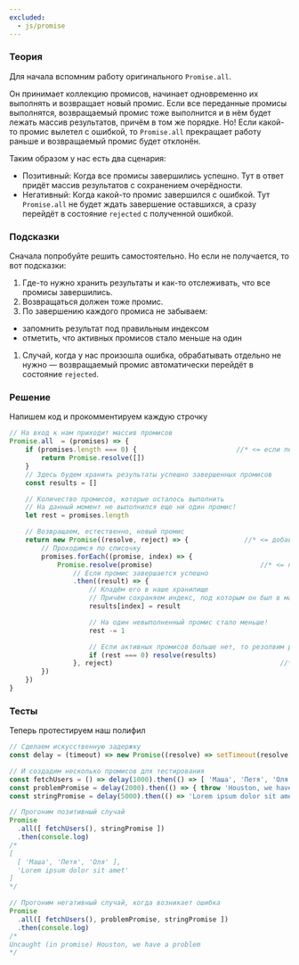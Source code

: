 ```yaml
---
excluded:
  - js/promise
---
```


### Теория

Для начала вспомним работу оригинального `Promise.all`.

Он принимает коллекцию промисов, начинает одновременно их выполнять и возвращает новый промис. Если все переданные промисы выполнятся, возвращаемый промис тоже выполнится и в нём будет лежать массив результатов, причём в том же порядке. Но! Если какой-то промис вылетел с ошибкой, то `Promise.all` прекращает работу раньше и возвращаемый промис будет отклонён.

Таким образом у нас есть два сценария:

- Позитивный: Когда все промисы завершились успешно. Тут в ответ придёт массив результатов с сохранением очерёдности.
- Негативный: Когда какой-то промис завершился с ошибкой. Тут `Promise.all` не будет ждать завершение оставшихся, а сразу перейдёт в состояние `rejected` с полученной ошибкой.

### Подсказки

Сначала попробуйте решить самостоятельно. Но если не получается, то вот подсказки:

1. Где-то нужно хранить результаты и как-то отслеживать, что все промисы завершились.
1. Возвращаться должен тоже промис.
1. По завершению каждого промиса не забываем:
  - запомнить результат под правильным индексом
  - отметить, что активных промисов стало меньше на один
1. Случай, когда у нас произошла ошибка, обрабатывать отдельно не нужно — возвращаемый промис автоматически перейдёт в состояние `rejected`.

### Решение

Напишем код и прокомментируем каждую строчку

```jsx
// На вход к нам приходит массив промисов
Promise.all  = (promises) => {
	if (promises.length === 0) {                         //* <= если передали пустой массив или строку
		return Promise.resolve([])
	}
	// Здесь будем хранить результаты успешно завершенных промисов
	const results = []

	// Количество промисов, которые осталось выполнить
	// На данный момент не выполнился еще ни один промис!
	let rest = promises.length

	// Возвращаем, естественно, новый промис
	return new Promise((resolve, reject) => {              //* <= добавить reject так как все таки он должен обрабатывать ошибки
		// Проходимся по списочку
		promises.forEach((promise, index) => {
			Promise.resolve(promise)                           //* <= промисами могут быть другие типы данных
				// Если промис завершается успешно
				.then((result) => {
					// Кладём его в наше хранилище
					// Причём сохраняем индекс, под которым он был в массиве `promises`
					results[index] = result

					// На один невыполненный промис стало меньше!
					rest -= 1

					// Если активных промисов больше нет, то резолвим результат
					if (rest === 0) resolve(results)
				}, reject)                                          //* <= достаточно передать reject как функцию
		})
	})
}
```

### Тесты

Теперь протестируем наш полифил

```jsx
// Сделаем искусственную задержку
const delay = (timeout) => new Promise((resolve) => setTimeout(resolve, timeout))

// И создадим несколько промисов для тестирования
const fetchUsers = () => delay(1000).then(() => [ 'Маша', 'Петя', 'Оля' ])
const problemPromise = delay(2000).then(() => { throw 'Houston, we have a problem' })
const stringPromise = delay(5000).then(() => 'Lorem ipsum dolor sit amet')

// Прогоним позитивный случай
Promise
  .all([ fetchUsers(), stringPromise ])
  .then(console.log)
/*
[
  [ 'Маша', 'Петя', 'Оля' ],
  'Lorem ipsum dolor sit amet'
]
*/

// Прогоним негативный случай, когда возникает ошибка
Promise
  .all([ fetchUsers(), problemPromise, stringPromise ])
  .then(console.log)
/*
Uncaught (in promise) Houston, we have a problem
*/
```
